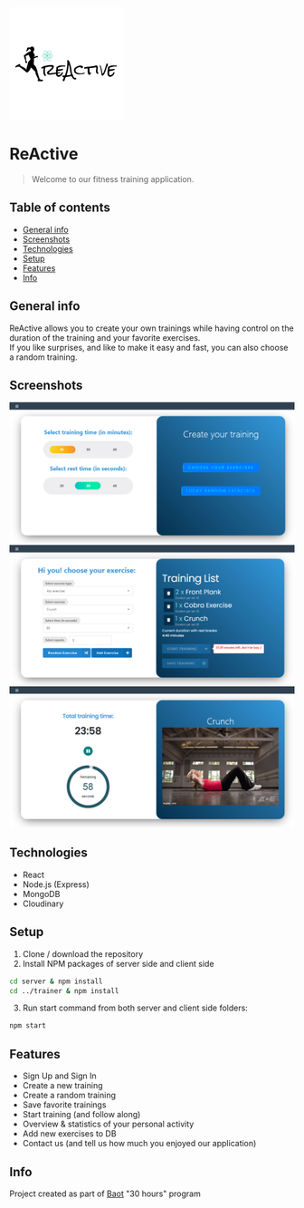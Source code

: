 ![ReActive logo](./trainer/src/Common/reActive.png)

# ReActive
> Welcome to our fitness training application. 

## Table of contents
* [General info](#general-info)
* [Screenshots](#screenshots)
* [Technologies](#technologies)
* [Setup](#setup)
* [Features](#features)
* [Info](#Info)

## General info
ReActive allows you to create your own trainings while having control on the duration of the training and your favorite exercises.  
If you like surprises, and like to make it easy and fast, you can also choose a random training.

## Screenshots
![Screenshot 1](./img/screenshot1.png)
![Screenshot 2](./img/screenshot2.png)
![Screenshot 3](./img/screenshot3.png)

## Technologies
* React
* Node.js (Express)
* MongoDB
* Cloudinary

## Setup
1. Clone / download the repository
2. Install NPM packages of server side and client side
```sh
cd server & npm install
cd ../trainer & npm install
```
3. Run start command from both server and client side folders:
```sh
npm start

```

## Features
* Sign Up and Sign In
* Create a new training
* Create a random training
* Save favorite trainings
* Start training (and follow along)
* Overview & statistics of your personal activity
* Add new exercises to DB
* Contact us (and tell us how much you enjoyed our application)


## Info
Project created as part of [Baot](https://extend-tech.com/baot) "30 hours" program